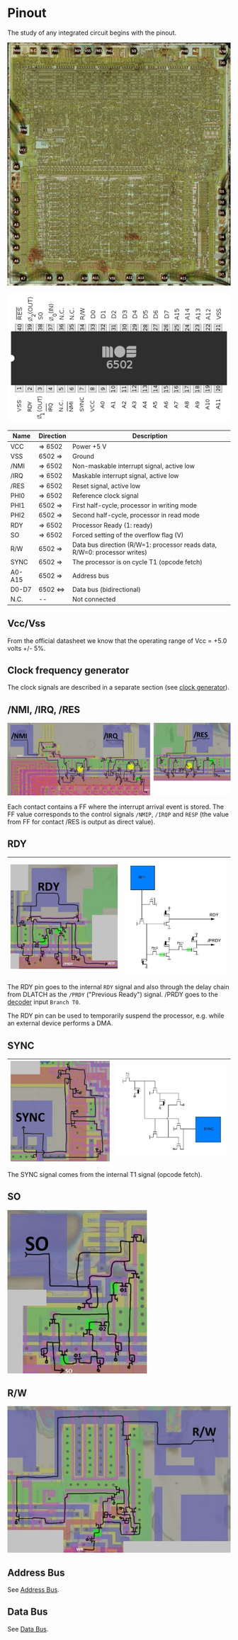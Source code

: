 # Pinout

The study of any integrated circuit begins with the pinout.

![6502_pads_map](/BreakingNESWiki/imgstore/6502_pads_map.jpg)

![6502_pinout](/BreakingNESWiki/imgstore/6502_pinout.png)

|Name|Direction|Description|
|---|---|---|
|VCC| => 6502     |Power +5 V|
|VSS| 6502 =>     |Ground|
|/NMI| => 6502  |Non-maskable interrupt signal, active low|
|/IRQ| => 6502  |Maskable interrupt signal, active low|
|/RES| => 6502  |Reset signal, active low|
|PHI0| => 6502 |Reference clock signal|
|PHI1| 6502 =>  |First half-cycle, processor in writing mode|
|PHI2| 6502 => |Second half-cycle, processor in read mode|
|RDY| => 6502 |Processor Ready (1: ready)|
|SO| => 6502 |Forced setting of the overflow flag (V)|
|R/W| 6502 => |Data bus direction (R/W=1: processor reads data, R/W=0: processor writes)|
|SYNC| 6502 => |The processor is on cycle T1 (opcode fetch)|
|A0-A15| 6502 => |Address bus|
|D0-D7| 6502 <=> |Data bus (bidirectional)|
|N.C.| -- |Not connected|

## Vcc/Vss

From the official datasheet we know that the operating range of Vcc = +5.0 volts +/- 5%.

## Clock frequency generator

The clock signals are described in a separate section (see [clock generator](clock.md)).

## /NMI, /IRQ, /RES

![intpads_trans](/BreakingNESWiki/imgstore/intpads_trans.jpg)

Each contact contains a FF where the interrupt arrival event is stored. The FF value corresponds to the control signals `/NMIP`, `/IRQP` and `RESP` (the value from FF for contact /RES is output as direct value).

## RDY

|![rdy_tran](/BreakingNESWiki/imgstore/rdy_tran.jpg)|![rdy_nice](/BreakingNESWiki/imgstore/rdy_nice.jpg)|
|---|---|

The RDY pin goes to the internal `RDY` signal and also through the delay chain from DLATCH as the `/PRDY` ("Previous Ready") signal.
/PRDY goes to the [decoder](decoder.md) input `Branch T0`.

The RDY pin can be used to temporarily suspend the processor, e.g. while an external device performs a DMA.

## SYNC

|![sync_tran](/BreakingNESWiki/imgstore/sync_tran.jpg)|![sync_nice](/BreakingNESWiki/imgstore/sync_nice.jpg)|
|---|---|

The SYNC signal comes from the internal T1 signal (opcode fetch).

## SO

![so_tran](/BreakingNESWiki/imgstore/so_tran.jpg)

## R/W

![rw_tran](/BreakingNESWiki/imgstore/rw_tran.jpg)

## Address Bus

See [Address Bus](address_bus.md).

## Data Bus

See [Data Bus](data_bus.md).
